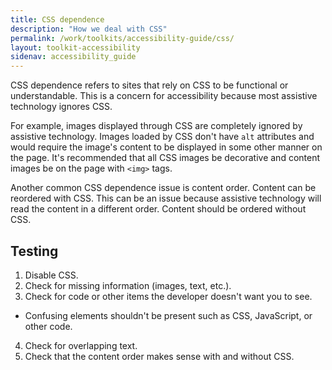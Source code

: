 ```yaml
---
title: CSS dependence
description: "How we deal with CSS"
permalink: /work/toolkits/accessibility-guide/css/
layout: toolkit-accessibility
sidenav: accessibility_guide
---
```


CSS dependence refers to sites that rely on CSS to be functional or understandable. This is a concern for accessibility because most assistive technology ignores CSS.

For example, images displayed through CSS are completely ignored by assistive technology. Images loaded by CSS don't have `alt` attributes and would require the image's content to be displayed in some other manner on the page. It's recommended that all CSS images be decorative and content images be on the page with `<img>` tags.

Another common CSS dependence issue is content order. Content can be reordered with CSS. This can be an issue because assistive technology will read the content in a different order. Content should be ordered without CSS.

## Testing

1. Disable CSS.
2. Check for missing information (images, text, etc.).
3. Check for code or other items the developer doesn't want you to see.
  * Confusing elements shouldn't be present such as CSS, JavaScript, or other code.
4. Check for overlapping text.
5. Check that the content order makes sense with and without CSS.
